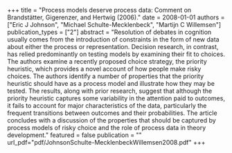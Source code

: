 +++
title = "Process models deserve process data: Comment on Brandstätter, Gigerenzer, and Hertwig (2006)."
date = 2008-01-01
authors = ["Eric J Johnson", "Michael Schulte-Mecklenbeck", "Martijn C Willemsen"]
publication_types = ["2"]
abstract = "Resolution of debates in cognition usually comes from the introduction of constraints in the form of new data about either the process or representation. Decision research, in contrast, has relied predominantly on testing models by examining their fit to choices. The authors examine a recently proposed choice strategy, the priority heuristic, which provides a novel account of how people make risky choices. The authors identify a number of properties that the priority heuristic should have as a process model and illustrate how they may be tested. The results, along with prior research, suggest that although the priority heuristic captures some variability in the attention paid to outcomes, it fails to account for major characteristics of the data, particularly the frequent transitions between outcomes and their probabilities. The article concludes with a discussion of the properties that should be captured by process models of risky choice and the role of process data in theory development."
featured = false
publication = ""
url_pdf="pdf/JohnsonSchulte-MecklenbeckWillemsen2008.pdf"
+++

